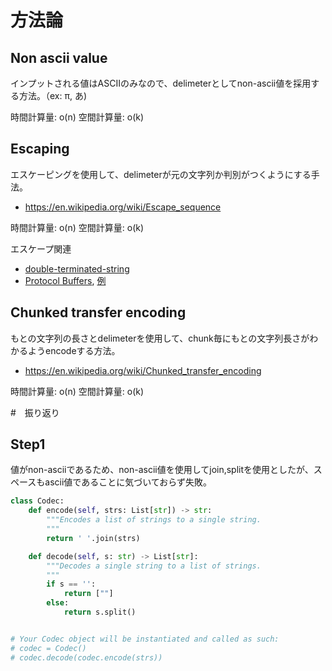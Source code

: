 # 方法論

## Non ascii value

インプットされる値はASCIIのみなので、delimeterとしてnon-ascii値を採用する方法。（ex: π, あ)

時間計算量: o(n)
空間計算量: o(k)

## Escaping

エスケーピングを使用して、delimeterが元の文字列か判別がつくようにする手法。

- https://en.wikipedia.org/wiki/Escape_sequence

時間計算量: o(n)
空間計算量: o(k)

エスケープ関連
- [double-terminated-string](https://devblogs.microsoft.com/oldnewthing/20091008-00/?p=16443)
- [Protocol Buffers](https://ja.wikipedia.org/wiki/Protocol_Buffers), [例](https://github.com/protocolbuffers/protobuf/blob/1194440c2489fc58051a245b5db74c0fd1bbf4b0/upb/json/decode.c#L356)

## Chunked transfer encoding

もとの文字列の長さとdelimeterを使用して、chunk毎にもとの文字列長さがわかるようencodeする方法。

- https://en.wikipedia.org/wiki/Chunked_transfer_encoding

時間計算量: o(n)
空間計算量: o(k)


#　振り返り

## Step1

値がnon-asciiであるため、non-ascii値を使用してjoin,splitを使用としたが、スペースもascii値であることに気づいておらず失敗。

```step1.py
class Codec:
    def encode(self, strs: List[str]) -> str:
        """Encodes a list of strings to a single string.
        """
        return ' '.join(strs)

    def decode(self, s: str) -> List[str]:
        """Decodes a single string to a list of strings.
        """
        if s == '':
            return [""]
        else:
            return s.split()


# Your Codec object will be instantiated and called as such:
# codec = Codec()
# codec.decode(codec.encode(strs))
```

